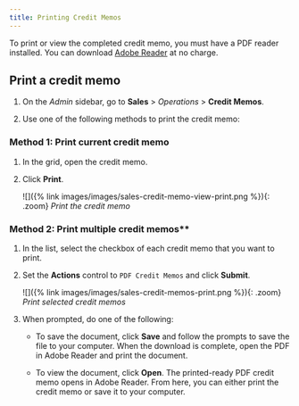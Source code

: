 ```yaml
---
title: Printing Credit Memos
---
```


To print or view the completed credit memo, you must have a PDF reader installed. You can download [Adobe Reader][1] at no charge.

## Print a credit memo

1. On the _Admin_ sidebar, go to **Sales** > _Operations_ > **Credit Memos**.

1. Use one of the following methods to print the credit memo:

### Method 1: Print current credit memo

1. In the grid, open the credit memo.

1. Click **Print**.

   ![]({% link images/images/sales-credit-memo-view-print.png %}){: .zoom}
   _Print the credit memo_

### Method 2: Print multiple credit memos**

1. In the list, select the checkbox of each credit memo that you want to print.

1. Set the **Actions** control to `PDF Credit Memos` and click **Submit**.

   ![]({% link images/images/sales-credit-memos-print.png %}){: .zoom}
   _Print selected credit memos_

1. When prompted, do one of the following:

   - To save the document, click **Save** and follow the prompts to save the file to your computer. When the download is complete, open the PDF in Adobe Reader and print the document.

   - To view the document, click **Open**. The printed-ready PDF credit memo opens in Adobe Reader. From here, you can either print the credit memo or save it to your computer.

[1]: https://www.adobe.com/acrobat/pdf-reader.html "Get Adobe Reader"
